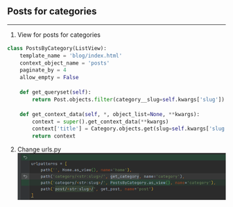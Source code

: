 ## Posts for categories

---

1. View for posts for categories
```python
class PostsByCategory(ListView):
    template_name = 'blog/index.html'
    context_object_name = 'posts'
    paginate_by = 4
    allow_empty = False

    def get_queryset(self):
        return Post.objects.filter(category__slug=self.kwargs['slug'])

    def get_context_data(self, *, object_list=None, **kwargs):
        context = super().get_context_data(**kwargs)
        context['title'] = Category.objects.get(slug=self.kwargs['slug'])
        return context

```

2. Change urls.py
![img_1.png](img/urls/3.png)